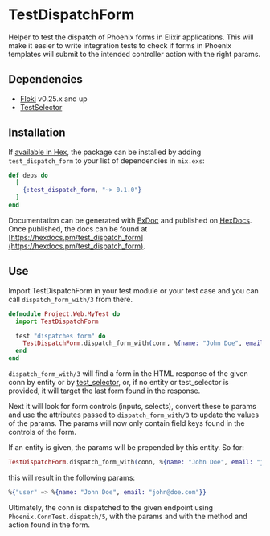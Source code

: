 # TestDispatchForm

Helper to test the dispatch of Phoenix forms in Elixir applications. This will
make it easier to write integration tests to check if forms in Phoenix templates
will submit to the intended controller action with the right params.

## Dependencies

- [Floki](https://github.com/philss/floki) v0.25.x and up
- [TestSelector](https://github.com/DefactoSoftware/test_selector)

## Installation

If [available in Hex](https://hex.pm/docs/publish), the package can be installed
by adding `test_dispatch_form` to your list of dependencies in `mix.exs`:

```elixir
def deps do
  [
    {:test_dispatch_form, "~> 0.1.0"}
  ]
end
```

Documentation can be generated with [ExDoc](https://github.com/elixir-lang/ex_doc)
and published on [HexDocs](https://hexdocs.pm). Once published, the docs can
be found at [https://hexdocs.pm/test_dispatch_form](https://hexdocs.pm/test_dispatch_form).

## Use

Import TestDispatchForm in your test module or your test case and you can call
`dispatch_form_with/3` from there.

```elixir
defmodule Project.Web.MyTest do
  import TestDispatchForm

  test "dispatches form" do
    TestDispatchForm.dispatch_form_with(conn, %{name: "John Doe", email: "john@doe.com"}, :user)
  end
end
```

`dispatch_form_with/3` will find a form in the HTML response of the given conn by
entity or by [test_selector](https://github.com/DefactoSoftware/test_selector),
or, if no entity or test_selector is provided, it will target the last form found
in the response.

Next it will look for form controls (inputs, selects), convert these to params
and use the attributes passed to `dispatch_form_with/3` to update the values of
the params. The params will now only contain field keys found in the controls of
the form.

If an entity is given, the params will be prepended by this entity. So for:

```elixir
TestDispatchForm.dispatch_form_with(conn, %{name: "John Doe", email: "john@doe.com"}, :user)
```

this will result in the following params:

```elixir
%{"user" => %{name: "John Doe", email: "john@doe.com"}}
```

Ultimately, the conn is dispatched to the given endpoint using
`Phoenix.ConnTest.dispatch/5`, with the params and with the method and action
found in the form.

